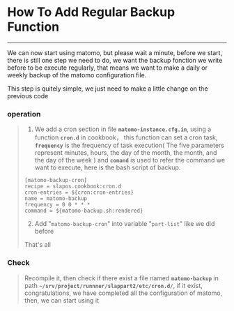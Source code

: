 # How To Add Regular Backup Function

---

We can now start using matomo, but please wait a minute, before we start, there is still one step we need to do, we want the backup fonction we write before to be execute regularly, that means we want to make a daily or weekly backup of the matomo configuration file.

This step is quitely simple, we just need to make a little change on the previous code

### operation

>1. We add a cron section in file **`matomo-instance.cfg.in`**, using a function **`cron.d`** in cookbook， this function can set a cron task, **`frequency`** is the frequency of task execution( The five parameters represent minutes, hours, the day of the month, the month, and the day of the week ) and **`comand`** is used to refer the command we want to execute, here is the bash script of backup.
>
>   ```
>   [matomo-backup-cron]
>   recipe = slapos.cookbook:cron.d
>   cron-entries = ${cron:cron-entries}
>   name = matomo-backup
>   frequency = 0 0 * * *
>   command = ${matomo-backup.sh:rendered}
>   ```
>
>2. Add "`matomo-backup-cron`" into variable "`part-list`" like we did before
>
>   
>
>That's all

### Check

>Recompile it, then check if there exist a file named **`matomo-backup`** in path **`~/srv/project/runnner/slappart2/etc/cron.d/`**, if it exist, congratulations, we have completed all the configuration of matomo, then, we can start using it

